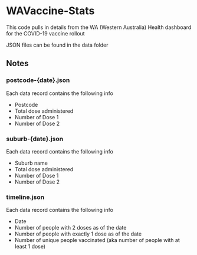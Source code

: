 # WAVaccine-Stats

This code pulls in details from the WA (Western Australia) Health dashboard for the COVID-19 vaccine rollout

JSON files can be found in the data folder

## Notes

### postcode-{date}.json

Each data record contains the following info
- Postcode
- Total dose administered
- Number of Dose 1
- Number of Dose 2

### suburb-{date}.json

Each data record contains the following info
- Suburb name
- Total dose administered
- Number of Dose 1
- Number of Dose 2

### timeline.json

Each data record contains the following info
- Date 
- Number of people with 2 doses as of the date
- Number of people with exactly 1 dose as of the date
- Number of unique people vaccinated (aka number of people with at least 1 dose)
